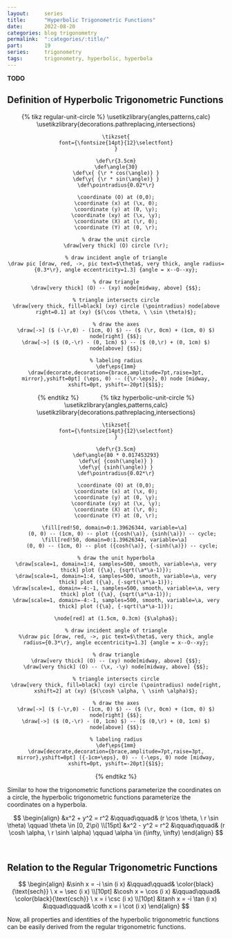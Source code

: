```yaml
---
layout:     series
title:      "Hyperbolic Trigonometric Functions"
date:       2022-08-20
categories: blog trigonometry
permalink:  ":categories/:title/"
part:       19
series:     trigonometry
tags:       trigonometry, hyperbolic, hyperbola
---
```


<!-- Trigonometric Series -->

**TODO**

## Definition of Hyperbolic Trigonometric Functions

<center>
{% tikz regular-unit-circle %}
    \usetikzlibrary{angles,patterns,calc}
    \usetikzlibrary{decorations.pathreplacing,intersections}

    \tikzset{
    font={\fontsize{14pt}{12}\selectfont}
    }

    \def\r{3.5cm}
    \def\angle{30}
    \def\x{ {\r * cos(\angle)} }
    \def\y{ {\r * sin(\angle)} }
    \def\pointradius{0.02*\r}

    \coordinate (O) at (0,0);
    \coordinate (x) at (\x, 0);
    \coordinate (y) at (0, \y);
    \coordinate (xy) at (\x, \y);
    \coordinate (X) at (\r, 0);
    \coordinate (Y) at (0, \r);

    % draw the unit circle
    \draw[very thick] (O) circle (\r);

    % draw incident angle of triangle
    \draw pic [draw, red, ->, pic text=$\theta$, very thick, angle radius={0.3*\r}, angle eccentricity=1.3] {angle = x--O--xy};

    % draw triangle
    \draw[very thick] (O) -- (xy) node[midway, above] {$$};

    % triangle intersects circle
    \draw[very thick, fill=black] (xy) circle (\pointradius) node[above right=0.1] at (xy) {$(\cos \theta, \ \sin \theta)$};

    % draw the axes
    \draw[->] ($ (-\r,0) - (1cm, 0) $) -- ($ (\r, 0cm) + (1cm, 0) $) node[right] {$$};
    \draw[->] ($ (0,-\r) - (0, 1cm) $) -- ($ (0,\r) + (0, 1cm) $) node[above] {$$};

    % labeling radius
    \def\eps{1mm}
    \draw[decorate,decoration={brace,amplitude=7pt,raise=3pt, mirror},yshift=0pt] (\eps, 0) -- ({\r-\eps}, 0) node [midway, xshift=0pt, yshift=-20pt]{$1$};

{% endtikz %}
&emsp;&emsp;&emsp;
{% tikz hyperbolic-unit-circle %}
    \usetikzlibrary{angles,patterns,calc}
    \usetikzlibrary{decorations.pathreplacing,intersections}

    \tikzset{
    font={\fontsize{14pt}{12}\selectfont}
    }

    \def\r{3.5cm}
    \def\angle{80 * 0.017453293}
    \def\x{ {cosh(\angle)} }
    \def\y{ {sinh(\angle)} }
    \def\pointradius{0.02*\r}

    \coordinate (O) at (0,0);
    \coordinate (x) at (\x, 0);
    \coordinate (y) at (0, \y);
    \coordinate (xy) at (\x, \y);
    \coordinate (X) at (\r, 0);
    \coordinate (Y) at (0, \r);

    \fill[red!50, domain=0:1.39626344, variable=\a] 
        (0, 0) -- (1cm, 0) -- plot ({cosh(\a)}, {sinh(\a)}) -- cycle;
    \fill[red!50, domain=0:1.39626344, variable=\a] 
        (0, 0) -- (1cm, 0) -- plot ({cosh(\a)}, {-sinh(\a)}) -- cycle;

    % draw the unit hyperbola
    \draw[scale=1, domain=1:4, samples=500, smooth, variable=\a, very thick] plot ({\a}, {sqrt(\a*\a-1)});
    \draw[scale=1, domain=1:4, samples=500, smooth, variable=\a, very thick] plot ({\a}, {-sqrt(\a*\a-1)});
    \draw[scale=1, domain=-4:-1, samples=500, smooth, variable=\a, very thick] plot ({\a}, {sqrt(\a*\a-1)});
    \draw[scale=1, domain=-4:-1, samples=500, smooth, variable=\a, very thick] plot ({\a}, {-sqrt(\a*\a-1)});

    \node[red] at (1.5cm, 0.3cm) {$\alpha$};

    % draw incident angle of triangle
    %\draw pic [draw, red, ->, pic text=$\theta$, very thick, angle radius={0.3*\r}, angle eccentricity=1.3] {angle = x--O--xy};

    % draw triangle
    \draw[very thick] (O) -- (xy) node[midway, above] {$$};
    \draw[very thick] (O) -- (\x, -\y) node[midway, above] {$$};

    % triangle intersects circle
    \draw[very thick, fill=black] (xy) circle (\pointradius) node[right, xshift=2] at (xy) {$(\cosh \alpha, \ \sinh \alpha)$};

    % draw the axes
    \draw[->] ($ (-\r,0) - (1cm, 0) $) -- ($ (\r, 0cm) + (1cm, 0) $) node[right] {$$};
    \draw[->] ($ (0,-\r) - (0, 1cm) $) -- ($ (0,\r) + (0, 1cm) $) node[above] {$$};

    % labeling radius
    \def\eps{1mm}
    \draw[decorate,decoration={brace,amplitude=7pt,raise=3pt, mirror},yshift=0pt] ({-1cm+\eps}, 0) -- (-\eps, 0) node [midway, xshift=0pt, yshift=-20pt]{$1$};

{% endtikz %}
</center>

Similar to how the trigonometric functions parameterize the coordinates on a circle, the hyperbolic trigonometric functions parameterize the coordinates on a hyperbola.

$$
\begin{align}
    &x^2 + y^2 = r^2  &\qquad\qquad&  (r \cos \theta, \ r \sin \theta) \qquad \theta \in [0, 2\pi) \\[15pt]
    &x^2 - y^2 = r^2  &\qquad\qquad&  (r \cosh \alpha, \ r \sinh \alpha) \qquad \alpha \in (\infty, \infty)
\end{align}
$$

<br>

## Relation to the Regular Trigonometric Functions

$$
\begin{align}
    &\sinh x = -i \sin (i x) &\qquad\qquad& \color{black}{\text{sech}} \ x = \sec (i x) \\[10pt]
    &\cosh x = \cos (i x) &\qquad\qquad& \color{black}{\text{csch}} \ x = i \csc (i x) \\[10pt]
    &\tanh x = -i \tan (i x) &\qquad\qquad& \coth x = i \cot (i x)
\end{align}
$$

Now, all properties and identities of the hyperbolic trigonometric functions can be easily derived from the regular trigonometric functions. 